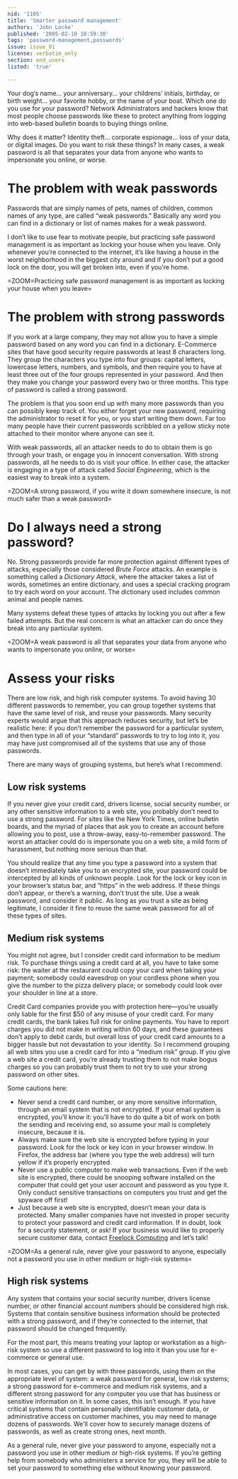 ```yaml
---
nid: '1105'
title: 'Smarter password management'
authors: 'John Locke'
published: '2005-02-10 10:59:30'
tags: 'password-management,passwords'
issue: issue_01
license: verbatim_only
section: end_users
listed: 'true'

---
```

Your dog’s name... your anniversary... your childrens’ initials, birthday, or birth weight... your favorite hobby, or the name of your boat. Which one do you use for your password? Network Administrators and hackers know that most people choose passwords like these to protect anything from logging into web-based bulletin boards to buying things online.

Why does it matter? Identity theft... corporate espionage... loss of your data, or digital images. Do you want to risk these things? In many cases, a weak password is all that separates your data from anyone who wants to impersonate you online, or worse.


# The problem with weak passwords

Passwords that are simply names of pets, names of children, common names of any type, are called “weak passwords.” Basically any word you can find in a dictionary or list of names makes for a weak password.

I don’t like to use fear to motivate people, but practicing safe password management is as important as locking your house when you leave. Only whenever you’re connected to the internet, it’s like having a house in the worst neighborhood in the biggest city around and if you don’t put a good lock on the door, you will get broken into, even if you’re home.


=ZOOM=Practicing safe password management is as important as locking your house when you leave=


# The problem with strong passwords

If you work at a large company, they may not allow you to have a simple password based on any word you can find in a dictionary. E-Commerce sites that have good security require passwords at least 8 characters long. They group the characters you type into four groups: capital letters, lowercase letters, numbers, and symbols, and then require you to have at least three out of the four groups represented in your password. And then they make you change your password every two or three months. This type of password is called a strong password.

The problem is that you soon end up with many more passwords than you can possibly keep track of. You either forget your new password, requiring the administrator to reset it for you, or you start writing them down. Far too many people have their current passwords scribbled on a yellow sticky note attached to their monitor where anyone can see it.

With weak passwords, all an attacker needs to do to obtain them is go through your trash, or engage you in innocent conversation. With strong passwords, all he needs to do is visit your office. In either case, the attacker is engaging in a type of attack called _Social Engineering_, which is the easiest way to break into a system.


=ZOOM=A strong password, if you write it down somewhere insecure, is not much safer than a weak password=


# Do I always need a strong password?

No. Strong passwords provide far more protection against different types of attacks, especially those considered _Brute Force_ attacks. An example is something called a _Dictionary Attack_, where the attacker takes a list of words, sometimes an entire dictionary, and uses a special cracking program to try each word on your account. The dictionary used includes common animal and people names.

Many systems defeat these types of attacks by locking you out after a few failed attempts. But the real concern is what an attacker can do once they break into any particular system.


=ZOOM=A weak password is all that separates your data from anyone who wants to impersonate you online, or worse=


# Assess your risks

There are low risk, and high risk computer systems. To avoid having 30 different passwords to remember, you can group together systems that have the same level of risk, and reuse your passwords. Many security experts would argue that this approach reduces security, but let’s be realistic here: if you don’t remember the password for a particular system, and then type in all of your “standard” passwords to try to log into it, you may have just compromised all of the systems that use any of those passwords.


<!--pagebreak-->


There are many ways of grouping systems, but here’s what I recommend:


## Low risk systems

If you never give your credit card, drivers license, social security number, or any other sensitive information to a web site, you probably don’t need to use a strong password. For sites like the New York Times, online bulletin boards, and the myriad of places that ask you to create an account before allowing you to post, use a throw-away, easy-to-remember password. The worst an attacker could do is impersonate you on a web site, a mild form of harassment, but nothing more serious than that.

You should realize that any time you type a password into a system that doesn’t immediately take you to an encrypted site, your password could be intercepted by all kinds of unknown people. Look for the lock or key icon in your browser’s status bar, and “https” in the web address. If these things don’t appear, or there’s a warning, don’t trust the site. Use a weak password, and consider it public. As long as you trust a site as being legitimate, I consider it fine to reuse the same weak password for all of these types of sites.


## Medium risk systems

You might not agree, but I consider credit card information to be medium risk. To purchase things using a credit card at all, you have to take some risk: the waiter at the restaurant could copy your card when taking your payment; somebody could eavesdrop on your cordless phone when you give the number to the pizza delivery place; or somebody could look over your shoulder in line at a store.

Credit Card companies provide you with protection here—you’re usually only liable for the first $50 of any misuse of your credit card. For many credit cards, the bank takes full risk for online payments. You have to report charges you did not make in writing within 60 days, and these guarantees don’t apply to debit cards, but overall loss of your credit card amounts to a bigger hassle but not devastation to your identity. So I recommend grouping all web sites you use a credit card for into a “medium risk” group. If you give a web site a credit card, you’re already trusting them to not make bogus charges so you can probably trust them to not try to use your strong password on other sites.

Some cautions here:


* Never send a credit card number, or any more sensitive information, through an email system that is not encrypted. If your email system is encrypted, you’ll know it: you’ll have to do quite a bit of work on both the sending and receiving end, so assume your mail is completely insecure, because it is.
* Always make sure the web site is encrypted before typing in your password. Look for the lock or key icon in your browser window. In Firefox, the address bar (where you type the web address) will turn yellow if it’s properly encrypted.
* Never use a public computer to make web transactions. Even if the web site is encrypted, there could be snooping software installed on the computer that could get your user account and password as you type it. Only conduct sensitive transactions on computers you trust and get the spyware off first!
* Just because a web site is encrypted, doesn’t mean your data is protected. Many smaller companies have not invested in proper security to protect your password and credit card information. If in doubt, look for a security statement, or ask! If your business would like to properly secure customer data, contact [Freelock Computing]( http://freelock.com/mail.php) and let’s talk!


=ZOOM=As a general rule, never give your password to anyone, especially not a password you use in other medium or high-risk systems=


## High risk systems

Any system that contains your social security number, drivers license number, or other financial account numbers should be considered high risk. Systems that contain sensitive business information should be protected with a strong password, and if they’re connected to the internet, that password should be changed frequently.

For the most part, this means treating your laptop or workstation as a high-risk system so use a different password to log into it than you use for e-commerce or general use.

In most cases, you can get by with three passwords, using them on the appropriate level of system: a weak password for general, low risk systems; a strong password for e-commerce and medium risk systems, and a different strong password for any computer you use that has business or sensitive information on it. In some cases, this isn’t enough. If you have critical systems that contain personally identifiable customer data, or administrative access on customer machines, you may need to manage dozens of passwords. We'll cover how to securely manage dozens of passwords, as well as create strong ones, next month.

As a general rule, never give your password to anyone, especially not a password you use in other medium or high-risk systems. If you’re getting help from somebody who administers a service for you, they will be able to set your password to something else without knowing your password.

